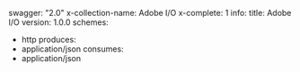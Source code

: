 swagger: "2.0"
x-collection-name: Adobe I/O
x-complete: 1
info:
  title: Adobe I/O
  version: 1.0.0
schemes:
- http
produces:
- application/json
consumes:
- application/json